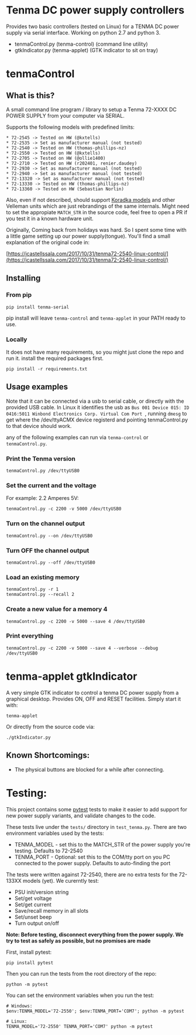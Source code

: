 # Tenma DC power supply controllers

Provides two basic controllers (tested on Linux) for a TENMA DC power supply via serial interface. Working on python 2.7 and python 3.

 * tenmaControl.py (tenma-control) (command line utility)
 * gtkIndicator.py (tenma-applet) (GTK indicator to sit on tray)

# tenmaControl

## What is this?

A small command line program / library to setup a Tenma 72-XXXX DC POWER SUPPLY from your computer via SERIAL.

Supports the following models with predefined limits:

    * 72-2545 -> Tested on HW (@kxtells)
    * 72-2535 -> Set as manufacturer manual (not tested)
    * 72-2540 -> Tested on HW (thomas-phillips-nz)
    * 72-2550 -> Tested on HW (@kxtells)
    * 72-2705 -> Tested on HW (@ollie1400)
    * 72-2710 -> Tested on HW (r202401, renier.daudey)
    * 72-2930 -> Set as manufacturer manual (not tested)
    * 72-2940 -> Set as manufacturer manual (not tested)
    * 72-13320 -> Set as manufacturer manual (not tested)
    * 72-13330 -> Tested on HW (thomas-phillips-nz)
    * 72-13360 -> Tested on HW (Sebastian Norlin)

Also, even if not described, should support [Koradka
models](https://sigrok.org/wiki/Korad_KAxxxxP_series) and other Velleman units
which are just rebrandings of the same internals. Might need to set the
appropiate `MATCH_STR` in the source code, feel free to open a PR if you test
it in a known hardware unit.

Originally, Coming back from holidays was hard. So I spent some time with a
little game setting up our power supply(tongue). You'll find a small
explanation of the original code in:

[https://jcastellssala.com/2017/10/31/tenma72-2540-linux-control/](https://jcastellssala.com/2017/10/31/tenma72-2540-linux-control/)

## Installing

### From pip

    pip install tenma-serial

pip install will leave `tenma-control` and `tenma-applet` in your PATH ready to use.

### Locally

It does not have many requirements, so you might just clone the repo and run it. install the required packages first.

	pip install -r requirements.txt


## Usage examples

Note that it can be connected via a usb to serial cable, or directly with the
provided USB cable. In Linux it identifies the usb as `Bus 001 Device 015: ID
0416:5011 Winbond Electronics Corp. Virtual Com Port `, running `dmesg` to get
where the /dev/ttyACMX device registerd and pointing tenmaControl.py to that
device should work.

any of the following examples can run via `tenma-control` or `tenmaControl.py`.

### Print the Tenma version

	tenmaControl.py /dev/ttyUSB0

### Set the current and the voltage

For example: 2.2 Amperes 5V:

	tenmaControl.py -c 2200 -v 5000 /dev/ttyUSB0

### Turn on the channel output

	tenmaControl.py --on /dev/ttyUSB0

### Turn OFF the channel output

	tenmaControl.py --off /dev/ttyUSB0

### Load an existing memory

	tenmaControl.py -r 1
	tenmaControl.py --recall 2

### Create a new value for a memory 4

	tenmaControl.py -c 2200 -v 5000 --save 4 /dev/ttyUSB0

### Print everything

	tenmaControl.py -c 2200 -v 5000 --save 4 --verbose --debug /dev/ttyUSB0

# tenma-applet gtkIndicator

A very simple GTK indicator to control a tenma DC power supply from a graphical desktop. Provides ON, OFF and RESET facilities. Simply start it with:

    tenma-applet

Or directly from the source code via:

	./gtkIndicator.py

## Known Shortcomings:
 * The physical buttons are blocked for a while after connecting.

# Testing:
This project contains some [pytest](https://pytest.org) tests to make it easier to add support for new power supply variants, and validate changes to the code.

These tests live under the `tests/` directory in `test_tenma.py`.  There are two environment variables used by the tests:
 * TENMA_MODEL - set this to the MATCH_STR of the power supply you're testing. Defaults to 72-2540
 * TENMA_PORT - Optional: set this to the COM/tty port on you PC connected to the power supply. Defaults to auto-finding the port

The tests were written against 72-2540, there are no extra tests for the 72-133XX models (yet). We curerntly test:
 * PSU init/version string
 * Set/get voltage
 * Set/get current
 * Save/recall memory in all slots
 * Set/unset beep
 * Turn output on/off

**Note: Before testing, disconnect everything from the power supply. We try to test as safely as possible, but no promises are made**

First, install pytest:

    pip install pytest

Then you can run the tests from the root directory of the repo:

    python -m pytest

You can set the environment variables when you run the test:

    # Windows:
    $env:TENMA_MODEL='72-2550'; $env:TENMA_PORT='COM7'; python -m pytest

    # Linux:
    TENMA_MODEL='72-2550' TENMA_PORT='COM7' python -m pytest
